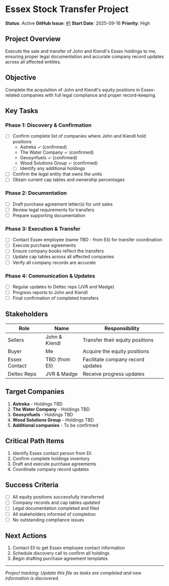 # Essex Stock Transfer Project

**Status**: Active
**GitHub Issue**: [#1](https://github.com/john-osprey/planner/issues/1)
**Start Date**: 2025-09-16
**Priority**: High

## Project Overview

Execute the sale and transfer of John and Kiendl's Essex holdings to me, ensuring proper legal documentation and accurate company record updates across all affected entities.

## Objective

Complete the acquisition of John and Kiendl's equity positions in Essex-related companies with full legal compliance and proper record-keeping.

## Key Tasks

### Phase 1: Discovery & Confirmation
- [ ] Confirm complete list of companies where John and Kiendl hold positions
  - Astreka ✓ (confirmed)
  - The Water Company ✓ (confirmed)
  - Geosynfuels ✓ (confirmed)
  - Wood Solutions Group ✓ (confirmed)
  - [ ] Identify any additional holdings
- [ ] Confirm the legal entity that owns the units
- [ ] Obtain current cap tables and ownership percentages

### Phase 2: Documentation
- [ ] Draft purchase agreement letter(s) for unit sales
- [ ] Review legal requirements for transfers
- [ ] Prepare supporting documentation

### Phase 3: Execution & Transfer
- [ ] Contact Essex employee (name TBD - from Eli) for transfer coordination
- [ ] Execute purchase agreements
- [ ] Ensure company books reflect the transfers
- [ ] Update cap tables across all affected companies
- [ ] Verify all company records are accurate

### Phase 4: Communication & Updates
- [ ] Regular updates to Deltec reps (JVR and Madge)
- [ ] Progress reports to John and Kiendl
- [ ] Final confirmation of completed transfers

## Stakeholders

| Role | Name | Responsibility |
|------|------|----------------|
| Sellers | John & Kiendl | Transfer their equity positions |
| Buyer | Me | Acquire the equity positions |
| Essex Contact | TBD (from Eli) | Facilitate company record updates |
| Deltec Reps | JVR & Madge | Receive progress updates |

## Target Companies

1. **Astreka** - Holdings TBD
2. **The Water Company** - Holdings TBD
3. **Geosynfuels** - Holdings TBD
4. **Wood Solutions Group** - Holdings TBD
5. **Additional companies** - To be confirmed

## Critical Path Items

1. Identify Essex contact person from Eli
2. Confirm complete holdings inventory
3. Draft and execute purchase agreements
4. Coordinate company record updates

## Success Criteria

- [ ] All equity positions successfully transferred
- [ ] Company records and cap tables updated
- [ ] Legal documentation completed and filed
- [ ] All stakeholders informed of completion
- [ ] No outstanding compliance issues

## Next Actions

1. Contact Eli to get Essex employee contact information
2. Schedule discovery call to confirm all holdings
3. Begin drafting purchase agreement templates

---
*Project tracking: Update this file as tasks are completed and new information is discovered.*